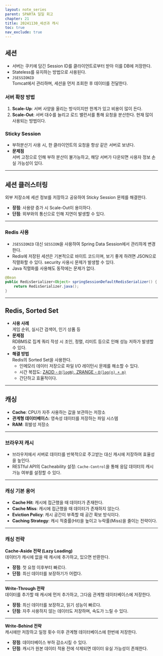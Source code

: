 ```yaml
---
layout: note_series
parent: SPARTA 일일 회고
chapter: 21
title: 20241130_세션과 캐시
toc: true
nav_exclude: true
---
```


## 세션
- 서버는 쿠키에 담긴 Session ID를 클라이언트로부터 받아 이를 DB에 저장한다.
- Stateless를 유지하는 방법으로 사용된다.
- `JSESSIONID`  
  Tomcat에서 관리하며, 세션을 먼저 조회한 후 데이터를 전달한다.

### 서버 확장 방법
1. **Scale-Up**: 서버 사양을 올리는 방식이지만 한계가 있고 비용이 많이 든다.
2. **Scale-Out**: 서버 대수를 늘리고 로드 밸런서를 통해 요청을 분산한다. 현재 많이 사용되는 방법이다.

### Sticky Session
- 부하분산기 사용 시, 한 클라이언트의 요청을 항상 같은 서버로 보낸다.
- **문제점**  
  서버 고정으로 인해 부하 분산이 불가능하고, 해당 서버가 다운되면 사용자 정보 손실 가능성이 있다.

---

## 세션 클러스터링
외부 저장소에 세션 정보를 저장하고 공유하여 Sticky Session 문제를 해결한다.

- **장점**: 사용량 증가 시 Scale-Out이 용이하다.
- **단점**: 외부와의 통신으로 인해 지연이 발생할 수 있다.

---

### Redis 사용
- `JSESSIONID` 대신 `SESSION`을 사용하여 Spring Data Session에서 관리하게 변경한다.
- Redis에 저장된 세션은 기본적으로 바이트 코드이며, 보기 좋게 하려면 JSON으로 직렬화할 수 있다. security 사용시 문제가 발생할 수 있다.
- Java 직렬화를 사용해도 동작에는 문제가 없다.

```java
@Bean
public RedisSerializer<Object> springSessionDefaultRedisSerializer() {
    return RedisSerializer.java();
}
```

---

## Redis, Sorted Set
- **사용 사례**  
  게임 순위, 실시간 검색어, 인기 상품 등
- **문제점**  
  RDBMS로 집계 쿼리 작성 시 조인, 정렬, 리미트 등으로 인해 성능 저하가 발생할 수 있다.
- **해결 방법**  
  Redis의 Sorted Set을 사용한다.
    - 인메모리 데이터 저장으로 파일 I/O 레이턴시 문제를 해소할 수 있다.
    - 시간 복잡도: [ZADD - `O(logN)`, ZRANGE - `O(log(n) + m)`](https://bugoverdose.github.io/development/redis-zset-basics/)
    - 간단하고 효율적이다.

---

## 캐싱
- **Cache**: CPU가 자주 사용하는 값을 보관하는 저장소
- **관계형 데이터베이스**: 영속성 데이터를 저장하는 파일 시스템
- **RAM**: 휘발성 저장소

---

### 브라우저 캐시
- 브라우저에서 서버로 데이터를 반복적으로 주고받는 대신 캐시에 저장하여 효율성을 높인다.
- RESTful API의 Cacheability 설정: `Cache-Control`을 통해 응답 데이터의 캐시 가능 여부를 설정할 수 있다.

---

### 캐싱 기본 용어
- **Cache Hit**: 캐시에 접근했을 때 데이터가 존재한다.
- **Cache Miss**: 캐시에 접근했을 때 데이터가 존재하지 않는다.
- **Eviction Policy**: 캐시 공간이 부족할 때 공간 확보 방식이다.
- **Caching Strategy**: 캐시 적중률(Hit)을 높이고 누락률(Miss)을 줄이는 전략이다.

---

### 캐싱 전략
**Cache-Aside 전략 (Lazy Loading)**  
데이터가 캐시에 없을 때 캐시에 추가하고, 있으면 반환한다.
- **장점**: 첫 요청 이후부터 빠르다.
- **단점**: 최신 데이터를 보장하기가 어렵다.

---

**Write-Through 전략**  
데이터를 추가할 때 캐시에 먼저 추가하고, 그다음 관계형 데이터베이스에 저장한다.
- **장점**: 최신 데이터를 보장하고, 읽기 성능이 빠르다.
- **단점**: 자주 사용하지 않는 데이터도 저장하며, 속도가 느릴 수 있다.

---

**Write-Behind 전략**  
캐시에만 저장하고 일정 횟수 이후 관계형 데이터베이스에 한번에 저장한다.
- **장점**: 데이터베이스 부하 감소시킬 수 있다.
- **단점**: 캐시가 원본 데이터 적용 전에 삭제되면 데이터 유실 가능성이 존재한다.